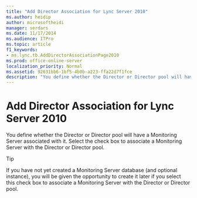 ```yaml
---
title: "Add Director Association for Lync Server 2010"
ms.author: heidip
author: microsoftheidi
manager: serdars
ms.date: 11/17/2014
ms.audience: ITPro
ms.topic: article
f1_keywords:
- ms.lync.tb.AddDirectorAssociationPage2010
ms.prod: office-online-server
localization_priority: Normal
ms.assetid: 92631bb6-1bf5-4b0b-a223-ffa22d7f1fce
description: "You define whether the Director or Director pool will have a Monitoring Server associated with it. Select the check box to associate a Monitoring Server with the Director or Director pool."
---
```


# Add Director Association for Lync Server 2010
 
You define whether the Director or Director pool will have a Monitoring Server associated with it. Select the check box to associate a Monitoring Server with the Director or Director pool.
  
> [!TIP]
> If you have not yet created a Monitoring Server database (and optional instance), you will be given the opportunity to create it later if you select this check box to associate a Monitoring Server with the Director or Director pool. 
  

